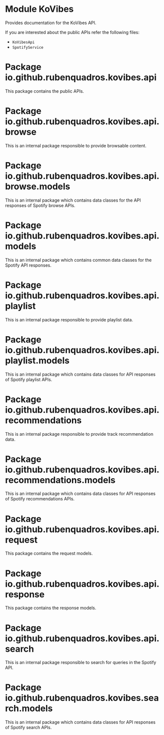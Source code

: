 # Module KoVibes

Provides documentation for the KoVibes API.

If you are interested about the public APIs refer the following files:
- `KoVibesApi`
- `SpotifyService`

# Package io.github.rubenquadros.kovibes.api

This package contains the public APIs.

# Package io.github.rubenquadros.kovibes.api.browse

This is an internal package responsible to provide browsable content.

# Package io.github.rubenquadros.kovibes.api.browse.models

This is an internal package which contains data classes for the API responses of Spotify browse APIs.

# Package io.github.rubenquadros.kovibes.api.models

This is an internal package which contains common data classes for the Spotify API responses.

# Package io.github.rubenquadros.kovibes.api.playlist

This is an internal package responsible to provide playlist data.

# Package io.github.rubenquadros.kovibes.api.playlist.models

This is an internal package which contains data classes for API responses of Spotify playlist APIs.

# Package io.github.rubenquadros.kovibes.api.recommendations

This is an internal package responsible to provide track recommendation data.

# Package io.github.rubenquadros.kovibes.api.recommendations.models

This is an internal package which contains data classes for API responses of Spotify recommendations APIs.

# Package io.github.rubenquadros.kovibes.api.request

This package contains the request models.

# Package io.github.rubenquadros.kovibes.api.response

This package contains the response models.

# Package io.github.rubenquadros.kovibes.api.search

This is an internal package responsible to search for queries in the Spotify API.

# Package io.github.rubenquadros.kovibes.search.models

This is an internal package which contains data classes for API responses of Spotify search APIs.